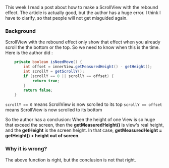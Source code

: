 
This week I read a post about how to make a ScrollView with the rebound effect. The article is actually good, but the author has a huge error.  I think I have to clarify, so that people will not get misguided again.

### Background
ScrollView with the rebound effect only show that effect when you already scroll the the bottom or the top. So we need to know when this is the time. Here is the author did :

```java
    private boolean isNeedMove() {
        int offset = innerView.getMeasuredHeight() - getHeight();
        int scrollY = getScrollY();
        if (scrollY == 0 || scrollY == offset) {
            return true;
        }
        return false;
    }
```


`scrollY == 0` means ScrollView is now scrolled to its top
`scrollY == offset` means ScrollView is now scrolled to its bottom

So the author has a conclusion:
When the height of one View is so huge that exceed the screen, then the **getMeasuredHeight()** is view's real height, and the **getHeight** is the screen height.  In that case, **getMeasuredHeight = getHeight() + height out of screen**.

### Why it is wrong?
The above function is right, but the conclusion is not that right.

